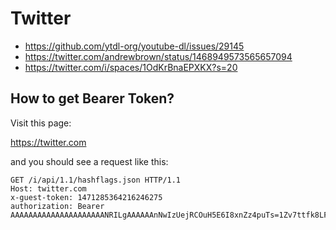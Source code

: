 # Twitter

- https://github.com/ytdl-org/youtube-dl/issues/29145
- https://twitter.com/andrewbrown/status/1468949573565657094
- https://twitter.com/i/spaces/1OdKrBnaEPXKX?s=20

## How to get Bearer Token?

Visit this page:

https://twitter.com

and you should see a request like this:

~~~
GET /i/api/1.1/hashflags.json HTTP/1.1
Host: twitter.com
x-guest-token: 1471285364216246275
authorization: Bearer AAAAAAAAAAAAAAAAAAAAANRILgAAAAAAnNwIzUejRCOuH5E6I8xnZz4puTs=1Zv7ttfk8LF81IUq16cHjhLTvJu4FA33AGWWjCpTnA
~~~
